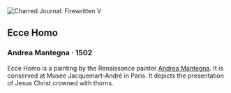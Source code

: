 <div class="artwork-of-the-day">
  <div class="container">
    <div class="img-wrapper">
      <img
        src="https://uploads1.wikiart.org/images/andrea-mantegna/ecce-homo-1502.jpg!Large.jpg"
        alt="Charred Journal: Firewritten V" />
    </div>
    <div class="artwork-detail">
      <div class="artwork-origin"> 
        <h2 class="artwork-name">Ecce Homo</h2>
        <h3 class="artist">
          Andrea Mantegna
                    ·  1502
        </h3>
      </div>
      <p class="description">
        <span class="artwork-description-text ng-binding" ng-bind-html="viewModel.ArtworkOfTheDay.Description | unsafe">Ecce Homo is a painting by the Renaissance painter <a target="_blank" href="/en/andrea-mantegna">Andrea Mantegna</a>. It is conserved at Musée Jacquemart-André in Paris. It depicts the presentation of Jesus Christ crowned with thorns.</span>
                        <div class="text-shadow-container ng-hide" ng-show="showShadow"></div>
      </p>
    </div>
  </div>

</div>
